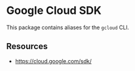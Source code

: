 # Google Cloud SDK

This package contains aliases for the `gcloud` CLI.

## Resources

- https://cloud.google.com/sdk/
